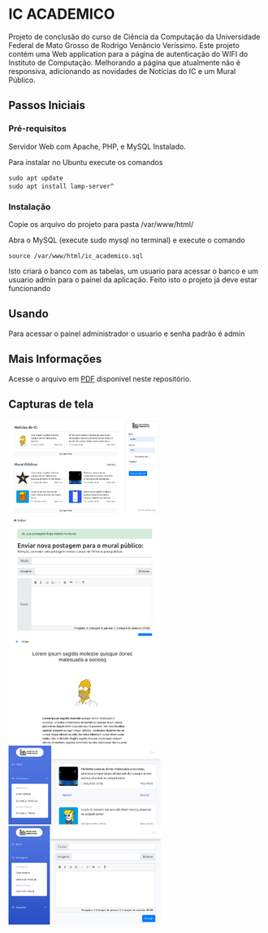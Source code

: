 # IC ACADEMICO
Projeto de conclusão do curso de Ciência da Computação da Universidade Federal de Mato Grosso de Rodrigo Venâncio Veríssimo. Este projeto contém uma Web application para a página de autenticação do WIFI do Instituto de Computação. Melhorando a página que atualmente não é responsiva, adicionando as novidades de Notícias do IC e um Mural Público.
## Passos Iniciais
### Pré-requisitos
Servidor Web com Apache, PHP, e MySQL Instalado.

Para instalar no Ubuntu execute os comandos
```
sudo apt update
sudo apt install lamp-server^
```
### Instalação
Copie os arquivo do projeto para pasta /var/www/html/

Abra o MySQL (execute sudo mysql no terminal) e execute o comando 
```
source /var/www/html/ic_academico.sql
```
Isto criará o banco com as tabelas, um usuario para acessar o banco e um usuario admin para o painel da aplicação.
Feito isto o projeto já deve estar funcionando
## Usando
Para acessar o painel administrador o usuario e senha padrão é admin
## Mais Informações
Acesse o arquivo em [PDF](Relatório%20Final.pdf) disponivel neste repositório.
## Capturas de tela

<img src="prints/1.png"  width="300px"><img src="prints/2.png"  width="300px"><img src="prints/3.png" width="300px"><img src="prints/4.png" width="300px"><img src="prints/5.png" width="300px">

